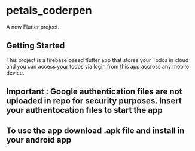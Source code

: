 # petals_coderpen

A new Flutter project.

## Getting Started

This project is a firebase based flutter app that stores your Todos in cloud and you can access your todos via login from this app accross any mobile device.

## Important : Google authentication files are not uploaded in repo for security purposes. Insert your authentocation files to start the app

## To use the app download .apk file and install in your android app
